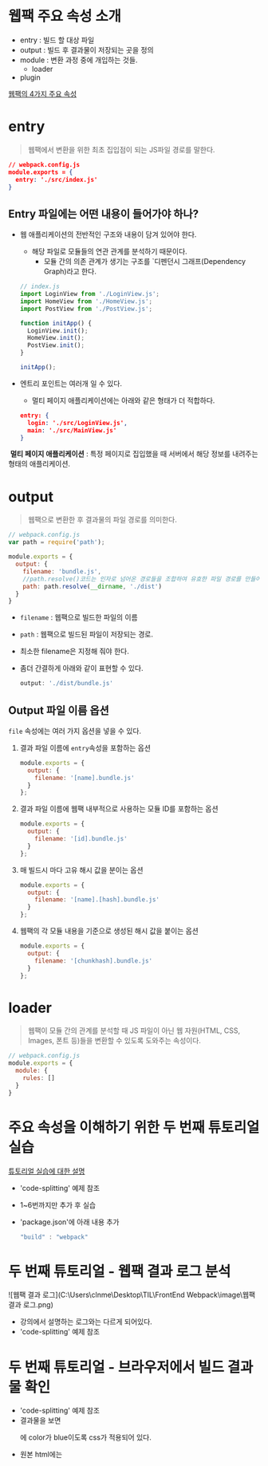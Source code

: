 # 웹팩 주요 속성 소개

- entry : 빌드 할 대상 파일
- output : 빌드 후 결과물이 저장되는 곳을 정의
- module : 변환 과정 중에 개입하는 것들.
  - loader
- plugin

[웹팩의 4가지 주요 속성](https://joshua1988.github.io/webpack-guide/concepts/overview.html)

# entry

> 웹팩에서 변환을 위한 최초 집입점이 되는 JS파일 경로를 말한다.

```json
// webpack.config.js
module.exports = {
  entry: './src/index.js'
}

```

## Entry 파일에는 어떤 내용이 들어가야 하나?

- 웹 애플리케이션의 전반적인 구조와 내용이 담겨 있어야 한다.

  - 해당 파일로 모듈들의 연관 관계를 분석하기 때문이다.
    - 모듈 간의 의존 관계가 생기는 구조를 `디펜던시 그래프(Dependency Graph)라고 한다.

  ```js
  // index.js
  import LoginView from './LoginView.js';
  import HomeView from './HomeView.js';
  import PostView from './PostView.js';
  
  function initApp() {
    LoginView.init();
    HomeView.init();
    PostView.init();
  }
  
  initApp();
  ```

- 엔트리 포인트는 여러개 일 수 있다.

  - 멀티 페이지 애플리케이션에는 아래와 같은 형태가 더 적합하다.

  ```json
  entry: {
    login: './src/LoginView.js',
    main: './src/MainView.js'
  }
  ```

​	**멀티 페이지 애플리케이션** : 특정 페이지로 집입했을 때 서버에서 해당 정보를 내려주는 형태의 애플리케이션.

# output

> 웹팩으로 변환한 후 결과물의 파일 경로를 의미한다.

```js
// webpack.config.js
var path = require('path');

module.exports = {
  output: {
    filename: 'bundle.js',
    //path.resolve()코드는 인자로 넘어온 경로들을 조합하여 유효한 파일 경로를 만들어주는 Node.js API
    path: path.resolve(__dirname, './dist')
  }
}
```

- `filename` : 웹팩으로 빌드한 파일의 이름

- `path` : 웹팩으로 빌드된 파일이 저장되는 경로.

- 최소한 filename은 지정해 줘야 한다.

- 좀더 간결하게 아래와 같이 표현할 수 있다.

  ```js
  output: './dist/bundle.js'
  ```

## Output 파일 이름 옵션

`file` 속성에는 여러 가지 옵션을 넣을 수 있다.

1. 결과 파일 이름에 `entry`속성을 포함하는 옵션

   ```js
   module.exports = {
     output: {
       filename: '[name].bundle.js'
     }
   };
   ```

2. 결과 파일 이름에 웹팩 내부적으로 사용하는 모듈 ID를 포함하는 옵션

   ```js
   module.exports = {
     output: {
       filename: '[id].bundle.js'
     }
   };
   ```

3. 매 빌드시 마다 고유 해시 값을 분이는 옵션

   ```js
   module.exports = {
     output: {
       filename: '[name].[hash].bundle.js'
     }
   };
   ```

4. 웹팩의 각 모듈 내용을 기준으로 생성된 해시 값을 붙이는 옵션

   ```js
   module.exports = {
     output: {
       filename: '[chunkhash].bundle.js'
     }
   };
   ```

# loader

> 웹팩이 모듈 간의 관계를 분석할 때 JS 파일이 아닌 웹 자원(HTML, CSS, Images, 폰트 등)들을 변환할 수 있도록 도와주는 속성이다.

```js
// webpack.config.js
module.exports = {
  module: {
    rules: []
  }
}
```



# 주요 속성을 이해하기 위한 두 번째 튜토리얼 실습

[튜토리얼 실습에 대한 설명](https://joshua1988.github.io/webpack-guide/tutorials/code-splitting.html#code-splitting)

- 'code-splitting' 예제 참조

- 1~6번까지만 추가 후 실습

- 'package.json'에 아래 내용 추가

  ```js
  "build" : "webpack"
  ```

# 두 번째 튜토리얼 - 웹팩 결과 로그 분석

![웹팩 결과 로그](C:\Users\clnme\Desktop\TIL\FrontEnd Webpack\image\웹팩 결과 로그.png)

- 강의에서 설명하는 로그와는 다르게 되어있다.
- 'code-splitting' 예제 참조



# 두 번째 튜토리얼 - 브라우저에서 빌드 결과물 확인

- 'code-splitting' 예제 참조
- 결과물을 보면 <p>에 color가 blue이도록 css가 적용되어 있다.
- 원본 html에는 <style>이 없지만 웹브라우저에 전송된 html에는 있다. 이게 어떻게 이루어진 결과인지는 다음 강의에서 설명한다.

# 두 번째 튜토리얼 - 웹팩 빌드 결과 파일 분석

- js가 아닌 파일에 대해 js에 포함될 수 있도록 변환을 지원해주는 것을 loader속성이다.

  - 이렇게 JS파일 안에 CSS의 내용이 들어간다. (./dist/bundle.js의 /* 8 */번째에 있다.)

  ```js
  ___CSS_LOADER_EXPORT___.push([module.id, "p {\r\n    color : blue;\r\n  }", ""]);
  ```

  

# 두 번째 튜토리얼 - 웹팩 설정 파일 분석

- `mode` 속성 : 아래 3가지 모드 중 하나를 선택한다.

  - `none ` : 기본 모드
  - `production ` : 배포 때 사용되는 모드. 난독화가 이루어진다.
  - `development` : 개발 때 사용되는 모드.

- `module` 속성 : loader들이 선언되는 속성이다. (위의 loader에 대한 설명 들은 모두 해당 속성을 뜻한다.)

  ```js
    module: {
      rules: [
          {
              test: /\.css$/,
              use: ['style-loader', 'css-loader']
          },
          {
  			test:/\.js$/,
              use:['babel-loader']
          }
      ]
    },
  ```

  - `rules`의 배열에는 규칙들이 추가된다.
  - 이 규칙들은 웹팩으로 어떤 파일을 변환할 때 어떤 loader를 이용할 것인지 작성되어 있다.
    - 배열의 첫번째 객체의 뜻은 모든 css파일에 대해 `style-loader`, `css-loader`을 통해 변환하겠다는 뜻이다.
    - 배열의 두번째 객체의 뜻은 모드 js파일에 대해 `babel-loader`를 통해 변환하겠다는 뜻이다.



# 두 번째 튜토리얼 - 로더가 없는 경우의 에러 확인과 CSS 로더 적용

>  module속성을 주석처리한 후 build를 하게 되면 어떻게 될까?

![module속성 주석처리](C:\Users\clnme\Desktop\TIL\FrontEnd Webpack\image\module속성 주석처리.png)

- 해당 css파일을 해석할 수 없으니 loader를 추가하라고 error가 뜬다.



### css-loader 란?

js 파일에서 css파일을 가져올 때 필요하다. 해당 loader를 module속성에 추가하면 css파일을 로드하는 중에 error가 나지 않지만 실행된 웹 애플리케이션에 style이 적용되지는 않는다.



# 두 번째 튜토리얼 - 웹팩 로더 적용 순서와 style-loader

> css파일 변환에 사용되는 loader의 순서를 `css-loader` , `style-loader` 순으로 작성하면 안되는 이유는?

프로젝트 test 중 아래와 같이 module속성을 작성하니 error가 발생 했습니다.

```js
  module: {
    rules: [
        {
            test: /\.css$/,
            use: ['css-loader', 'style-loader']
        }
    ]
  },
```

![로더의 순서때문에 생긴 error](C:\Users\clnme\Desktop\TIL\FrontEnd Webpack\image\로더의 순서.png)

- loader를 use 배열에서 오른쪽에서 왼쪽 순서로 적용이 된다.

  - 그러므로 css-loader로 style 코드를 가져오고 style-loader로 styel 코드를 적용하는 순서에 맞게 작성해야 한다.

    ```js
      module: {
        rules: [
          {
            test: /\.css$/,
            use: ['style-loader', 'css-loader']
          },
          {
             test: /\.scss$/,
             use: ['style-loader', 'css-loader', 'sass-loader']
          }
        ]
      },
    ```

    

### style-loader 란?

웹팩이 변환 중인 style 코드를 html <head>에 inline-style로 넣어준다.



# 두 번째 튜토리얼 - 플러그인 적용 및 분석

- 'code-splitting' 예제 참조 마지막 7번 적용

- plugins 배열에 객체를 생성하는 형태로 plugin을 추가한다.

  ```js
    plugins: [
      new MiniCssExtractPlugin()
    ],
  ```

- build를 하면 dist 폴더에 main.css가 추가로 생성된다.



# 두 번째 튜토리얼 - 플러그인 적용 결과 확인

- JS파일에 병합되었던 css의 내용이 분리되었다.

- 분리된 css를 적용하기 위해 index.html의 <head>에 아래의 코드를 추가해 줘야 한다.

  ```html
  <link rel="stylesheet" href="dist/main.css">
  ```



# plugin

> 웹팩의 기본적인 동작에 추가적인 기능을 제공하는 속성이다.

```js
// webpack.config.js
var webpack = require('webpack');
var HtmlWebpackPlugin = require('html-webpack-plugin');

module.exports = {
  plugins: [
    new HtmlWebpackPlugin(),
    new webpack.ProgressPlugin()
  ]
}
```

- 플러그인 배열에는 생성자 함수로 생성한 객체 인스턴스만 추가할 수있다.



### plugin과 loader의 차이

`loader`는 파일을 해석하고 변환하는 과정에 관여하는 반면에 `plugin`은 변환된 결과물의 형태를 바꾸는 역할을 한다.



# 주요 속성 4가지 리뷰 및 정리

[주요 속성에 대한 전박적인 설명](https://joshua1988.github.io/webpack-guide/concepts/wrapup.html#concepts-review)

![주요 속성 도식](https://joshua1988.github.io/webpack-guide/assets/img/diagram.519da03f.png)



# 강좌 이후에 웹팩 설정 파일 및 변경할 때 참고할 자료

[사용할 수 있는 loader들](https://webpack.js.org/loaders/)

[사용할 수 있는 plugins들](https://webpack.js.org/plugins/)



